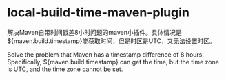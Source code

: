 # local-build-time-maven-plugin
解决Maven自带时间戳差8小时问题的maven小插件。具体情况是${maven.build.timestamp}能获取时间，但是时区是UTC，又无法设置时区。  

Solve the problem that Maven has a timestamp difference of 8 hours. Specifically, ${maven.build.timestamp} can get the time, but the time zone is UTC, and the time zone cannot be set.
